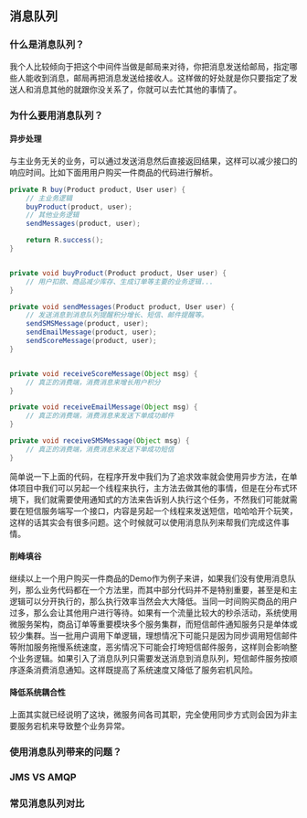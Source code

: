 ## 消息队列

### 什么是消息队列？

我个人比较倾向于把这个中间件当做是邮局来对待，你把消息发送给邮局，指定哪些人能收到消息，邮局再把消息发送给接收人。这样做的好处就是你只要指定了发送人和消息其他的就跟你没关系了，你就可以去忙其他的事情了。



### 为什么要用消息队列？

#### 异步处理

与主业务无关的业务，可以通过发送消息然后直接返回结果，这样可以减少接口的响应时间。比如下面用用户购买一件商品的代码进行解析。

```java
private R buy(Product product, User user) {
    // 主业务逻辑
    buyProduct(product, user);
    // 其他业务逻辑
    sendMessages(product, user);

    return R.success();
}


private void buyProduct(Product product, User user) {
    // 用户扣款、商品减少库存、生成订单等主要的业务逻辑...
}

private void sendMessages(Product product, User user) {
    // 发送消息到消息队列提醒积分增长、短信、邮件提醒等。
    sendSMSMessage(product, user);
    sendEmailMessage(product, user);
    sendScoreMessage(product, user);
}


private void receiveScoreMessage(Object msg) {
    // 真正的消费端，消费消息来增长用户积分
}

private void receiveEmailMessage(Object msg) {
    // 真正的消费端，消费消息来发送下单成功邮件
}

private void receiveSMSMessage(Object msg) {
    // 真正的消费端，消费消息来发送下单成功短信
}
```

简单说一下上面的代码，在程序开发中我们为了追求效率就会使用异步方法，在单体项目中我们可以另起一个线程来执行，主方法去做其他的事情，但是在分布式环境下，我们就需要使用通知式的方法来告诉别人执行这个任务，不然我们可能就需要在短信服务端写一个接口，内容是另起一个线程来发送短信，哈哈哈开个玩笑，这样的话其实会有很多问题。这个时候就可以使用消息队列来帮我们完成这件事情。



#### 削峰填谷

继续以上一个用户购买一件商品的Demo作为例子来讲，如果我们没有使用消息队列，那么业务代码都在一个方法里，而其中部分代码并不是特别重要，甚至是和主逻辑可以分开执行的，那么执行效率当然会大大降低。当同一时间购买商品的用户过多，那么会让其他用户进行等待。如果有一个流量比较大的秒杀活动，系统使用微服务架构，商品订单等重要模块多个服务集群，而短信邮件通知服务只是单体或较少集群。当一批用户调用下单逻辑，理想情况下可能只是因为同步调用短信邮件等附加服务拖慢系统速度，恶劣情况下可能会打垮短信邮件服务，这样则会影响整个业务逻辑。如果引入了消息队列只需要发送消息到消息队列，短信邮件服务按顺序逐条消费消息通知。这样既提高了系统速度又降低了服务宕机风险。



#### 降低系统耦合性

上面其实就已经说明了这块，微服务间各司其职，完全使用同步方式则会因为非主要服务宕机来导致整个业务异常。



### 使用消息队列带来的问题？





### JMS VS AMQP





### 常见消息队列对比



